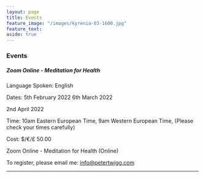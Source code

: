 ```yaml
---
layout: page
title: Events
feature_image: "/images/kyrenia-03-1600.jpg"
feature_text: 
aside: true 
---
```


### Events 


##### Zoom Online - Meditation for Health 

Language Spoken: English

Dates: 
5th February 2022 
6th March 2022

2nd April 2022

Time: 10am Eastern European Time, 9am Western European Time, 
(Please check your times carefully)

Cost: $/€/£ 50.00

Zoom Online - Meditation for Health (Online)

To register, please email me: info@petertwigg.com 

---

